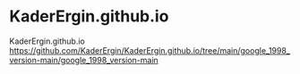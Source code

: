 # KaderErgin.github.io
KaderErgin.github.io
https://github.com/KaderErgin/KaderErgin.github.io/tree/main/google_1998_version-main/google_1998_version-main



